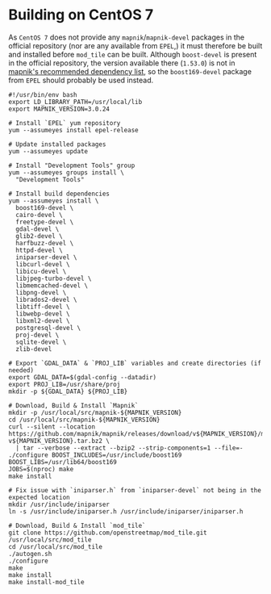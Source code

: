 # Building on CentOS 7

As `CentOS 7` does not provide any `mapnik`/`mapnik-devel` packages in the official repository (nor are any available from `EPEL`,) it must therefore be built and installed before `mod_tile` can be built. Although `boost-devel` is present in the official repository, the version available there (`1.53.0`) is not in [mapnik's recommended dependency list](https://github.com/mapnik/mapnik/blob/v3.0.24/INSTALL.md#depends), so the `boost169-devel` package from `EPEL` should probably be used instead.

```shell
#!/usr/bin/env bash
export LD_LIBRARY_PATH=/usr/local/lib
export MAPNIK_VERSION=3.0.24

# Install `EPEL` yum repository
yum --assumeyes install epel-release

# Update installed packages
yum --assumeyes update

# Install "Development Tools" group
yum --assumeyes groups install \
  "Development Tools"

# Install build dependencies
yum --assumeyes install \
  boost169-devel \
  cairo-devel \
  freetype-devel \
  gdal-devel \
  glib2-devel \
  harfbuzz-devel \
  httpd-devel \
  iniparser-devel \
  libcurl-devel \
  libicu-devel \
  libjpeg-turbo-devel \
  libmemcached-devel \
  libpng-devel \
  librados2-devel \
  libtiff-devel \
  libwebp-devel \
  libxml2-devel \
  postgresql-devel \
  proj-devel \
  sqlite-devel \
  zlib-devel

# Export `GDAL_DATA` & `PROJ_LIB` variables and create directories (if needed)
export GDAL_DATA=$(gdal-config --datadir)
export PROJ_LIB=/usr/share/proj
mkdir -p ${GDAL_DATA} ${PROJ_LIB}

# Download, Build & Install `Mapnik`
mkdir -p /usr/local/src/mapnik-${MAPNIK_VERSION}
cd /usr/local/src/mapnik-${MAPNIK_VERSION}
curl --silent --location https://github.com/mapnik/mapnik/releases/download/v${MAPNIK_VERSION}/mapnik-v${MAPNIK_VERSION}.tar.bz2 \
  | tar --verbose --extract --bzip2 --strip-components=1 --file=-
./configure BOOST_INCLUDES=/usr/include/boost169 BOOST_LIBS=/usr/lib64/boost169
JOBS=$(nproc) make
make install

# Fix issue with `iniparser.h` from `iniparser-devel` not being in the expected location
mkdir /usr/include/iniparser
ln -s /usr/include/iniparser.h /usr/include/iniparser/iniparser.h

# Download, Build & Install `mod_tile`
git clone https://github.com/openstreetmap/mod_tile.git /usr/local/src/mod_tile
cd /usr/local/src/mod_tile
./autogen.sh
./configure
make
make install
make install-mod_tile
```
